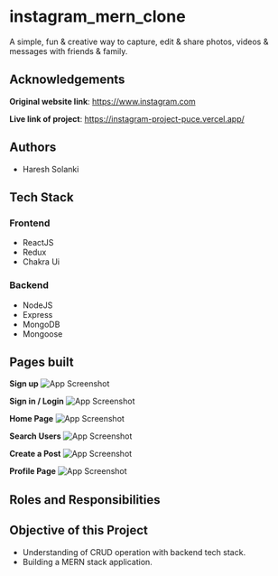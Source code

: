 # instagram_mern_clone

A simple, fun & creative way to capture, edit & share photos, videos & messages with friends & family.

## Acknowledgements

**Original website link**: https://www.instagram.com

**Live link of project**:  https://instagram-project-puce.vercel.app/

## Authors
- Haresh Solanki

## Tech Stack

### Frontend
- ReactJS
- Redux
- Chakra Ui

### Backend
- NodeJS
- Express
- MongoDB
- Mongoose

## Pages built

**Sign up**
![App Screenshot](https://res.cloudinary.com/dcjwvuwso/image/upload/v1670260163/screencapture-instagram-clone-sigma-one-vercel-app-signup-2022-12-05-22_38_12_ffdufx.png)

**Sign in / Login**
![App Screenshot](https://res.cloudinary.com/dcjwvuwso/image/upload/v1670260227/screencapture-instagram-clone-sigma-one-vercel-app-login-2022-12-05-22_38_42_dfvirf.png)

**Home Page**
![App Screenshot](https://res.cloudinary.com/dcjwvuwso/image/upload/v1670257146/Screenshot_40_l3gg2k.png)

**Search Users**
![App Screenshot](https://res.cloudinary.com/dcjwvuwso/image/upload/v1670260431/Screenshot_41_f6j3tp.png)

**Create a Post**
![App Screenshot](https://res.cloudinary.com/dcjwvuwso/image/upload/v1670260491/Screenshot_42_psdvhk.png)

**Profile Page**
![App Screenshot](https://res.cloudinary.com/dcjwvuwso/image/upload/v1670260569/Screenshot_43_nhwlbi.png)
## Roles and Responsibilities   

## Objective of this Project

- Understanding of CRUD operation with backend tech stack.
- Building a MERN stack application.
